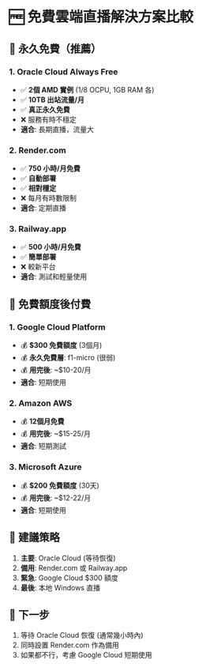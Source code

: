 # 🆓 免費雲端直播解決方案比較

## 🥇 **永久免費（推薦）**

### 1. Oracle Cloud Always Free
- ✅ **2個 AMD 實例** (1/8 OCPU, 1GB RAM 各)
- ✅ **10TB 出站流量/月**
- ✅ **真正永久免費**
- ❌ 服務有時不穩定
- **適合**: 長期直播，流量大

### 2. Render.com
- ✅ **750 小時/月免費**
- ✅ **自動部署**
- ✅ **相對穩定**
- ❌ 每月有時數限制
- **適合**: 定期直播

### 3. Railway.app
- ✅ **500 小時/月免費**
- ✅ **簡單部署**
- ❌ 較新平台
- **適合**: 測試和輕量使用

## 💸 **免費額度後付費**

### 1. Google Cloud Platform
- 💰 **$300 免費額度** (3個月)
- 💰 **永久免費層**: f1-micro (很弱)
- 💰 **用完後**: ~$10-20/月
- **適合**: 短期使用

### 2. Amazon AWS
- 💰 **12個月免費**
- 💰 **用完後**: ~$15-25/月
- **適合**: 短期測試

### 3. Microsoft Azure
- 💰 **$200 免費額度** (30天)
- 💰 **用完後**: ~$12-22/月
- **適合**: 短期使用

## 🎯 **建議策略**

1. **主要**: Oracle Cloud (等待恢復)
2. **備用**: Render.com 或 Railway.app
3. **緊急**: Google Cloud $300 額度
4. **最後**: 本地 Windows 直播

## 📝 **下一步**
1. 等待 Oracle Cloud 恢復 (通常幾小時內)
2. 同時設置 Render.com 作為備用
3. 如果都不行，考慮 Google Cloud 短期使用 